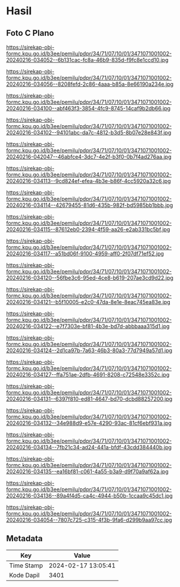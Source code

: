 # Hasil

## Foto C Plano

https://sirekap-obj-formc.kpu.go.id/b3ee/pemilu/pdpr/34/71/07/10/01/3471071001002-20240216-034052--6b131cac-fc8a-46b9-835d-f9fc8e1ccd10.jpg

https://sirekap-obj-formc.kpu.go.id/b3ee/pemilu/pdpr/34/71/07/10/01/3471071001002-20240216-034056--8208fefd-2c86-4aaa-b85a-8e66190a234e.jpg

https://sirekap-obj-formc.kpu.go.id/b3ee/pemilu/pdpr/34/71/07/10/01/3471071001002-20240216-034100--abf463f3-3854-4fc9-8745-14caf9b2db66.jpg

https://sirekap-obj-formc.kpu.go.id/b3ee/pemilu/pdpr/34/71/07/10/01/3471071001002-20240216-034102--94101abc-da7c-4812-b3d5-8b07e28e843f.jpg

https://sirekap-obj-formc.kpu.go.id/b3ee/pemilu/pdpr/34/71/07/10/01/3471071001002-20240216-042047--46abfce4-3dc7-4e2f-b3f0-0b7f4ad276aa.jpg

https://sirekap-obj-formc.kpu.go.id/b3ee/pemilu/pdpr/34/71/07/10/01/3471071001002-20240216-034113--9cd824ef-efea-4b3e-b86f-4cc5920a32c6.jpg

https://sirekap-obj-formc.kpu.go.id/b3ee/pemilu/pdpr/34/71/07/10/01/3471071001002-20240216-034114--42679455-81d6-435b-982f-bd5985bb1bbb.jpg

https://sirekap-obj-formc.kpu.go.id/b3ee/pemilu/pdpr/34/71/07/10/01/3471071001002-20240216-034115--87612eb0-2394-4f59-aa26-e2ab331bc5bf.jpg

https://sirekap-obj-formc.kpu.go.id/b3ee/pemilu/pdpr/34/71/07/10/01/3471071001002-20240216-034117--a51bd06f-9100-4959-aff0-2f07df71ef52.jpg

https://sirekap-obj-formc.kpu.go.id/b3ee/pemilu/pdpr/34/71/07/10/01/3471071001002-20240216-034120--56fbe3c6-95ed-4ce8-b619-207ae3cd9d22.jpg

https://sirekap-obj-formc.kpu.go.id/b3ee/pemilu/pdpr/34/71/07/10/01/3471071001002-20240216-034121--b5f10005-e2c0-47da-8e1e-8eac745ea83e.jpg

https://sirekap-obj-formc.kpu.go.id/b3ee/pemilu/pdpr/34/71/07/10/01/3471071001002-20240216-034122--e7f7303e-bf81-4b3e-bd7d-abbbaaa315d1.jpg

https://sirekap-obj-formc.kpu.go.id/b3ee/pemilu/pdpr/34/71/07/10/01/3471071001002-20240216-034124--2d1ca97b-7a63-46b3-80a3-77d7949a57d1.jpg

https://sirekap-obj-formc.kpu.go.id/b3ee/pemilu/pdpr/34/71/07/10/01/3471071001002-20240216-034127--ffa751ae-2dfb-4691-8208-c72548e3352c.jpg

https://sirekap-obj-formc.kpu.go.id/b3ee/pemilu/pdpr/34/71/07/10/01/3471071001002-20240216-034131--6397f810-ed81-4647-bd70-dcbd88257200.jpg

https://sirekap-obj-formc.kpu.go.id/b3ee/pemilu/pdpr/34/71/07/10/01/3471071001002-20240216-034132--34e988d9-e57e-4290-93ac-81cf6ebf931a.jpg

https://sirekap-obj-formc.kpu.go.id/b3ee/pemilu/pdpr/34/71/07/10/01/3471071001002-20240216-034134--7fb21c34-ad24-441a-bfdf-43cdd384440b.jpg

https://sirekap-obj-formc.kpu.go.id/b3ee/pemilu/pdpr/34/71/07/10/01/3471071001002-20240216-034135--ea16bf81-c061-4a55-b3a9-d9f70a9af62a.jpg

https://sirekap-obj-formc.kpu.go.id/b3ee/pemilu/pdpr/34/71/07/10/01/3471071001002-20240216-034136--89a4f4d5-ca4c-4944-b50b-1ccaa9c45dc1.jpg

https://sirekap-obj-formc.kpu.go.id/b3ee/pemilu/pdpr/34/71/07/10/01/3471071001002-20240216-034054--7807c725-c315-4f3b-9fa6-d299b9aa97cc.jpg


## Metadata

| Key        | Value               |
| ---------- | ------------------- |
| Time Stamp | 2024-02-17 13:05:41 |
| Kode Dapil | 3401                |



